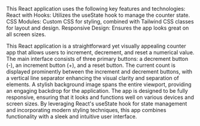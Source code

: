 This React application uses the following key features and technologies:  React with Hooks: Utilizes the useState hook to manage the counter state. CSS Modules: Custom CSS for styling, combined with Tailwind CSS classes for layout and design. Responsive Design: Ensures the app looks great on all screen sizes. 

This React application is a straightforward yet visually appealing counter app that allows users to increment, decrement, and reset a numerical value. The main interface consists of three primary buttons: a decrement button (-), an increment button (+), and a reset button. The current count is displayed prominently between the increment and decrement buttons, with a vertical line separator enhancing the visual clarity and separation of elements. A stylish background image spans the entire viewport, providing an engaging backdrop for the application. The app is designed to be fully responsive, ensuring that it looks and functions well on various devices and screen sizes. By leveraging React's useState hook for state management and incorporating modern styling techniques, this app combines functionality with a sleek and intuitive user interface.
